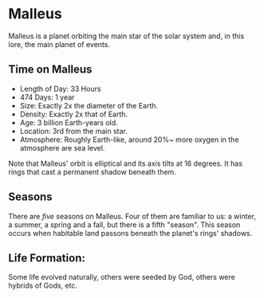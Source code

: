# Malleus

Malleus is a planet orbiting the main star of the solar system and, in this lore, the main planet of events.

## Time on Malleus

- Length of Day: 33 Hours
- 474 Days: 1 year
- Size: Exactly 2x the diameter of the Earth.
- Density: Exactly 2x that of Earth.
- Age: 3 billion Earth-years old.
- Location: 3rd from the main star.
- Atmosphere: Roughly Earth-like, around 20%~ more oxygen in the atmosphere are sea level.

Note that Malleus' orbit is elliptical and its axis tilts at 16 degrees. It has rings that cast a permanent shadow beneath them.

## Seasons

There are *five* seasons on Malleus. Four of them are familiar to us: a winter, a summer, a spring and a fall, but there is a fifth "season". This season occurs when habitable land passons beneath the planet's rings' shadows. 

## Life Formation:

Some life evolved naturally, others were seeded by God, others were hybrids of Gods, etc.
